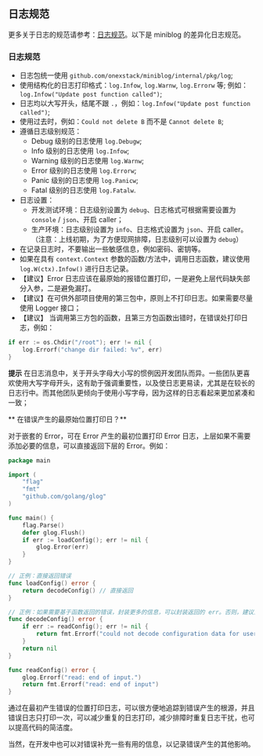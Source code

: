 ## 日志规范

更多关于日志的规范请参考：[日志规范](https://konglingfei.com/onex/convention/log.html)。以下是 miniblog 的差异化日志规范。

### 日志规范

- 日志包统一使用 `github.com/onexstack/miniblog/internal/pkg/log`;
- 使用结构化的日志打印格式：`log.Infow`, `log.Warnw`, `log.Errorw` 等; 例如：`log.Infow("Update post function called")`;
- 日志均以大写开头，结尾不跟 `.`，例如：`log.Infow("Update post function called")`;
- 使用过去时，例如：`Could not delete B` 而不是 `Cannot delete B`;
- 遵循日志级别规范：
  - Debug 级别的日志使用 `log.Debugw`;
  - Info 级别的日志使用 `log.Infow`;
  - Warning 级别的日志使用 `log.Warnw`;
  - Error 级别的日志使用 `log.Errorw`;
  - Panic 级别的日志使用 `log.Panicw`;
  - Fatal 级别的日志使用 `log.Fatalw`.
- 日志设置：
  - 开发测试环境：日志级别设置为 `debug`、日志格式可根据需要设置为 `console` / `json`、开启 caller；
  - 生产环境：日志级别设置为 `info`、日志格式设置为 `json`、开启 caller。（注意：上线初期，为了方便现网排障，日志级别可以设置为 `debug`）
- 在记录日志时，不要输出一些敏感信息，例如密码、密钥等。
- 如果在具有 `context.Context` 参数的函数/方法中，调用日志函数，建议使用 `log.W(ctx).Infow()` 进行日志记录。
- 【建议】Error 日志应该在最原始的报错位置打印，一是避免上层代码缺失部分入参，二是避免漏打。
- 【建议】在可供外部项目使用的第三包中，原则上不打印日志。如果需要尽量使用 Logger 接口；
- 【建议】 当调用第三方包的函数，且第三方包函数出错时，在错误处打印日志，例如：
```go
if err := os.Chdir("/root"); err != nil {
    log.Errorf("change dir failed: %v", err)
}
```

**提示**
在日志消息中，关于开头字母大小写的惯例因开发团队而异。一些团队更喜欢使用大写字母开头，这有助于强调重要性，以及使日志更易读，尤其是在较长的日志行中。而其他团队更倾向于使用小写字母，因为这样的日志看起来更加紧凑和一致；

** 在错误产生的最原始位置打印日？**

对于嵌套的 Error，可在 Error 产生的最初位置打印 Error 日志，上层如果不需要添加必要的信息，可以直接返回下层的 Error。例如：

```go
package main

import (
	"flag"
	"fmt"
	"github.com/golang/glog"
)

func main() {
	flag.Parse()
	defer glog.Flush()
	if err := loadConfig(); err != nil {
		glog.Error(err)
	}
}

// 正例：直接返回错误
func loadConfig() error {
	return decodeConfig() // 直接返回
}

// 正例：如果需要基于函数返回的错误，封装更多的信息，可以封装返回的 err。否则，建议直接返回 err
func decodeConfig() error {
	if err := readConfig(); err != nil {
		return fmt.Errorf("could not decode configuration data for user %s: %v", "colin", err) // 添加必要的信息，用户名称
	}
	return nil
}

func readConfig() error {
	glog.Errorf("read: end of input.")
	return fmt.Errorf("read: end of input")
}
```

通过在最初产生错误的位置打印日志，可以很方便地追踪到错误产生的根源，并且错误日志只打印一次，可以减少重复的日志打印，减少排障时重复日志干扰，也可以提高代码的简洁度。

当然，在开发中也可以对错误补充一些有用的信息，以记录错误产生的其他影响。
